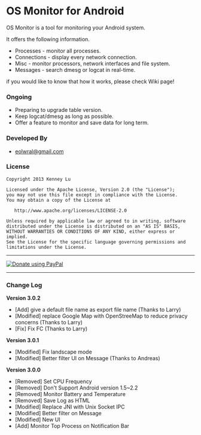 OS Monitor for Android 
=======

OS Monitor is a tool for monitoring your Android system.

It offers the following information.

- Processes - monitor all processes.
- Connections - display every network connection.
- Misc - monitor processors, network interfaces and file system.
- Messages - search dmesg or logcat in real-time. 

if you would like to know that how it works, please check Wiki page!

### Ongoing ###

- Preparing to upgrade table version.
- Keep logcat/dmesg as long as possible. 
- Offer a feature to monitor and save data for long term.

### Developed By ###

* eolwral@gmail.com

### License ###

    Copyright 2013 Kenney Lu

    Licensed under the Apache License, Version 2.0 (the "License");
    you may not use this file except in compliance with the License.
    You may obtain a copy of the License at

       http://www.apache.org/licenses/LICENSE-2.0

    Unless required by applicable law or agreed to in writing, software
    distributed under the License is distributed on an "AS IS" BASIS,
    WITHOUT WARRANTIES OR CONDITIONS OF ANY KIND, either express or implied.
    See the License for the specific language governing permissions and
    limitations under the License.


----------

[![Donate using PayPal](https://www.paypalobjects.com/en_US/i/btn/btn_donate_LG.gif)](https://www.paypal.com/cgi-bin/webscr?cmd=_donations&business=FSDWJ92W9MBEN&lc=US&item_name=Donate%20To%20OS%20Monitor&item_number=0&currency_code=USD&bn=PP%2dDonationsBF%3abtn_donateCC_LG%2egif%3aNonHosted "Donate using PayPal")

----------

### Change Log ###
**Version 3.0.2**

- [Add] give a default file name as export file name (Thanks to Larry)
- [Modified] replace Google Map with OpenStreeMap to reduce privacy concerns (Thanks to Larry)
- [Fix] Fix FC (Thanks to Larry)


**Version 3.0.1**

- [Modified] Fix landscape mode
- [Modified] Better filter UI on Message (Thanks to Andreas)


**Version 3.0.0**

- [Removed] Set CPU Frequency
- [Removed] Don't Support Android version 1.5~2.2
- [Removed] Monitor Battery and Temperature 
- [Removed] Save Log as HTML
- [Modified] Replace JNI with Unix Socket IPC
- [Modified] Better filter on Message
- [Modified] New UI 
- [Add] Monitor Top Process on Notification Bar

